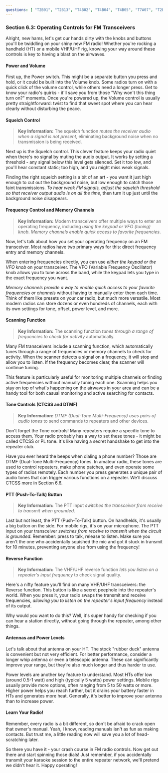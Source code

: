 ```yaml
---
questions: [ "T2B01", "T2B13", "T4B02", "T4B04", "T4B05", "T7A07", "T2B06", "T4B03" ]
---
```


### Section 6.3: Operating Controls for FM Transceivers

Alright, new hams, let's get our hands dirty with the knobs and buttons you'll be twiddling on your shiny new FM radio! Whether you're rocking a handheld (HT) or a mobile VHF/UHF rig, knowing your way around these controls is key to having a blast on the airwaves.

#### Power and Volume

First up, the Power switch. This might be a separate button you press and hold, or it could be built into the Volume knob. Some radios turn on with a quick click of the volume control, while others need a longer press. Get to know your radio's quirks - it'll save you from those "Why won't this thing turn on?" moments. Once you're powered up, the Volume control is usually pretty straightforward: twist to find that sweet spot where you can hear clearly without disturbing the peace.

#### Squelch Control

> **Key Information:** The squelch function *mutes the receiver audio when a signal is not present*, eliminating background noise when no transmission is being received.

Next up is the Squelch control. This clever feature keeps your radio quiet when there's no signal by muting the audio output. It works by setting a threshold - any signal below this level gets silenced. Set it too low, and you'll hear constant static; too high, and you might miss weak signals. 

Finding the right squelch setting is a bit of an art - you want it just high enough to cut out the background noise, but low enough to catch those faint transmissions. *To hear weak FM signals, adjust the squelch threshold so that receiver output audio is on all the time*, then turn it up just until the background noise disappears.

#### Frequency Control and Memory Channels

> **Key Information:** Modern transceivers offer multiple ways to enter an operating frequency, including *using the keypad or VFO (tuning) knob*. *Memory channels enable quick access to favorite frequencies*.

Now, let's talk about how you set your operating frequency on an FM transceiver. Most radios have two primary ways for this: direct frequency entry and memory channels.

When entering frequencies directly, you can use *either the keypad or the VFO knob* on your transceiver. The VFO (Variable Frequency Oscillator) knob allows you to tune across the band, while the keypad lets you type in the exact frequency you want.

*Memory channels provide a way to enable quick access to your favorite frequencies or channels* without having to manually enter them each time. Think of them like presets on your car radio, but much more versatile. Most modern radios can store dozens or even hundreds of channels, each with its own settings for tone, offset, power level, and more.

#### Scanning Function

> **Key Information:** The scanning function *tunes through a range of frequencies to check for activity* automatically.

Many FM transceivers include a scanning function, which automatically tunes through a range of frequencies or memory channels to check for activity. When the scanner detects a signal on a frequency, it will stop and allow you to listen. If the frequency becomes clear, the scanner will continue tuning. 

This feature is particularly useful for monitoring multiple channels or finding active frequencies without manually tuning each one. Scanning helps you stay on top of what's happening on the airwaves in your area and can be a handy tool for both casual monitoring and active searching for contacts.

#### Tone Controls (CTCSS and DTMF)

> **Key Information:** *DTMF (Dual-Tone Multi-Frequency) uses pairs of audio tones* to send commands to repeaters and other devices.

Don't forget the Tone controls! Many repeaters require a specific tone to access them. Your radio probably has a way to set these tones - it might be called CTCSS or PL tone. It's like having a secret handshake to get into the repeater club.

Have you ever heard the beeps when dialing a phone number? Those are DTMF (Dual-Tone Multi-Frequency) tones. In amateur radio, these tones are used to control repeaters, make phone patches, and even operate some types of radios remotely. Each number you press generates a unique pair of audio tones that can trigger various functions on a repeater. We'll discuss CTCSS more in Section 6.6.

#### PTT (Push-To-Talk) Button

> **Key Information:** The PTT input *switches the transceiver from receive to transmit when grounded*.

Last but not least, the PTT (Push-To-Talk) button. On handhelds, it's usually a big button on the side. For mobile rigs, it's on your microphone. The PTT input on your transceiver *switches from receive to transmit when the circuit is grounded*. Remember: press to talk, release to listen. Make sure you aren't the one who accidentally squished the mic and got it stuck in transmit for 10 minutes, preventing anyone else from using the frequency!

#### Reverse Function

> **Key Information:** The VHF/UHF reverse function *lets you listen on a repeater's input frequency* to check signal quality.

Here's a nifty feature you'll find on many VHF/UHF transceivers: the Reverse function. This button is like a secret peephole into the repeater's world. When you press it, your radio swaps the transmit and receive frequencies, *allowing you to listen on the repeater's input frequency* instead of its output. 

Why would you want to do this? Well, it's super handy for checking if you can hear a station directly, without going through the repeater, among other things.

#### Antennas and Power Levels

Let's talk about that antenna on your HT. The stock "rubber duck" antenna is convenient but not very efficient. For better performance, consider a longer whip antenna or even a telescopic antenna. These can significantly improve your range, but they're also much longer and thus harder to use.

Power levels are another key feature to understand. Most HTs offer low (around 0.5-1 watt) and high (typically 5 watts) power settings. Mobile rigs usually provide more options, often ranging from 5 to 50 watts or more. Higher power helps you reach further, but it drains your battery faster in HTs and generates more heat. Generally, it's better to improve your antenna than to increase power.

#### Learn Your Radio!

Remember, every radio is a bit different, so don't be afraid to crack open that owner's manual. Yeah, I know, reading manuals isn't as fun as making contacts. But trust me, a little reading now will save you a lot of head-scratching later.

So there you have it - your crash course in FM radio controls. Now get out there and start spinning those dials! Just remember, if you accidentally transmit your karaoke session to the entire repeater network, we'll pretend we didn't hear it. Happy operating!
